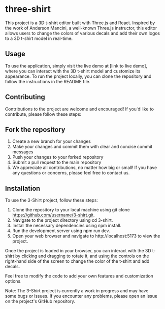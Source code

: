 # three-shirt
This project is a 3D t-shirt editor built with Three.js and React. Inspired by the work of Anderson Mancini, a well-known Three.js instructor, this editor allows users to change the colors of various decals and add their own logos to a 3D t-shirt model in real-time. 

## Usage
To use the application, simply visit the live demo at [link to live demo], where you can interact with the 3D t-shirt model and customize its appearance. To run the project locally, you can clone the repository and follow the instructions in the README file.

## Contributing
Contributions to the project are welcome and encouraged! If you'd like to contribute, please follow these steps:

## Fork the repository
1. Create a new branch for your changes
2. Make your changes and commit them with clear and concise commit messages
3. Push your changes to your forked repository
4. Submit a pull request to the main repository
5. We appreciate all contributions, no matter how big or small! If you have any questions or concerns, please feel free to contact us.

## Installation
To use the 3-Shirt project, follow these steps:

1. Clone the repository to your local machine using git clone https://github.com/username/3-shirt.git.
2. Navigate to the project directory using cd 3-shirt.
3. Install the necessary dependencies using npm install.
4. Run the development server using npm run dev.
5. Open your web browser and navigate to http://localhost:5173 to view the project.

Once the project is loaded in your browser, you can interact with the 3D t-shirt by clicking and dragging to rotate it, and using the controls on the right-hand side of the screen to change the color of the t-shirt and add decals.

Feel free to modify the code to add your own features and customization options.

Note: The 3-Shirt project is currently a work in progress and may have some bugs or issues. If you encounter any problems, please open an issue on the project's GitHub repository.






